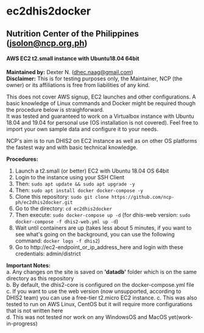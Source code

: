 # ec2dhis2docker
## Nutrition Center of the Philippines (jsolon@ncp.org.ph)
#### AWS EC2 t2.small instance with Ubuntu18.04 64bit ###
**Maintained by:** Dexter N. (dhec.naag@gmail.com)<br>
**Disclaimer:** This is for testing purposes only, the Maintainer, NCP (the owner) or its affiliations is free from liabilities of any kind.

This does not cover AWS signup, EC2 launches and other configurations. A basic knowledge of Linux commands and Docker might be required though the procedure below is straighforward.<br>
It was tested and guaranteed to work on a Virtualbox instance with Ubuntu 18.04 and 19.04 for personal use (OS installation is not covered). Feel free to import your own sample data and configure it to your needs.<br>

NCP's aim is to run DHIS2 on EC2 instance as well as on other OS platforms the fastest way and with basic technical knowledge.

**Procedures:**<br>
1. Launch a t2.small (or better) EC2 with Ubuntu 18.04 OS 64bit
2. Login to the instance using your SSH Client
3. Then: `sudo apt update && sudo apt upgrade -y`
4. Then: `sudo apt install docker docker-compose -y` 
5. Clone this repository: `sudo git clone https://github.com/ncp-ph/ec2dhis2docker.git`
6. Go to the directory: `cd ec2dhis2docker`
7. Then execute: `sudo docker-compose up -d` (for dhis-web version: `sudo docker-compose -f dhis2-web.yml up -d`)
8. Wait until containers are up (takes less about 5 minutes, if you want to see what's going on the background, you can use the following command: `docker logs -f dhis2`) 
9. Go to http://ec2-endpoint_or_ip_address_here and login with these credentials: admin/district

**Important Notes:**<br> 
a. Any changes on the site is saved on **'datadb'** folder which is on the same directory as this repository<br>
b. By default, the dhis2-core is configured on the docker-compose.yml file<br>
c. If you want to use the web version (now unsupported, according to DHIS2 team) you can use a free-tier t2.micro EC2 instance.
c. This was also tested to run on AWS Linux, CentOS but it will require more configurations that is not written here<br>
d. This was not tested nor work on any WindowsOS and MacOS yet(work-in-progress)
